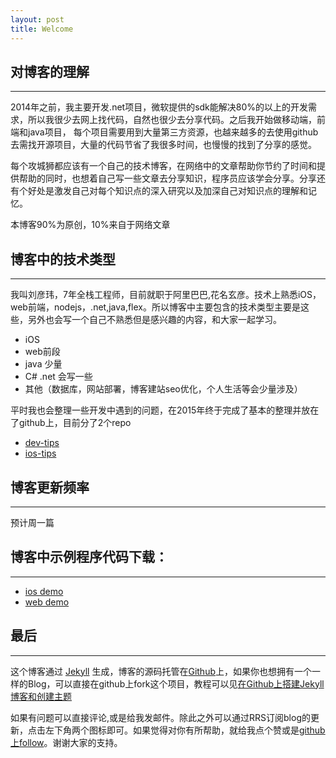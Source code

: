 ```yaml
---
layout: post
title: Welcome
---
```


## 对博客的理解
----

2014年之前，我主要开发.net项目，微软提供的sdk能解决80%的以上的开发需求，所以我很少去网上找代码，自然也很少去分享代码。之后我开始做移动端，前端和java项目，
每个项目需要用到大量第三方资源，也越来越多的去使用github去需找开源项目，大量的代码节省了我很多时间，也慢慢的找到了分享的感觉。

每个攻城狮都应该有一个自己的技术博客，在网络中的文章帮助你节约了时间和提供帮助的同时，也想着自己写一些文章去分享知识，程序员应该学会分享。分享还有个好处是激发自己对每个知识点的深入研究以及加深自己对知识点的理解和记忆。

本博客90%为原创，10%来自于网络文章

## 博客中的技术类型
---

我叫刘彦玮，7年全栈工程师，目前就职于阿里巴巴,花名玄彦。技术上熟悉iOS，web前端，nodejs，.net,java,flex。所以博客中主要包含的技术类型主要是这些，另外也会写一个自己不熟悉但是感兴趣的内容，和大家一起学习。

-   iOS 
-	web前段 
-   java 少量
-   C# .net 会写一些
-   其他（数据库，网站部署，博客建站seo优化，个人生活等会少量涉及）

平时我也会整理一些开发中遇到的问题，在2015年终于完成了基本的整理并放在了github上，目前分了2个repo

-	[dev-tips](https://github.com/coolnameismy/dev-tips)
-	[ios-tips](https://github.com/coolnameismy/ios-tips)


## 博客更新频率
---

预计周一篇


## 博客中示例程序代码下载：
---

-	[ios demo](https://github.com/coolnameismy/demo)
-	[web demo](https://github.com/coolnameismy/demo-web)

## 最后
---

这个博客通过 [Jekyll](http://jekyllrb.com/) 生成，博客的源码托管在[Github](https://github.com/coolnameismy/coolnameismy.github.io)上，如果你也想拥有一个一样的Blog，可以直接在github上fork这个项目，教程可以见[在Github上搭建Jekyll博客和创建主题](http://liuyanwei.jumppo.com/2014/02/12/how-to-deploy-a-blog-on-github-by-jekyll.html)


如果有问题可以直接评论,或是给我发邮件。除此之外可以通过RRS订阅blog的更新，点击左下角两个图标即可。如果觉得对你有所帮助，就给我点个赞或是[github上follow](https://github.com/coolnameismy/)。谢谢大家的支持。